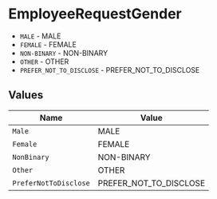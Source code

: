 # EmployeeRequestGender

* `MALE` - MALE
* `FEMALE` - FEMALE
* `NON-BINARY` - NON-BINARY
* `OTHER` - OTHER
* `PREFER_NOT_TO_DISCLOSE` - PREFER_NOT_TO_DISCLOSE


## Values

| Name                   | Value                  |
| ---------------------- | ---------------------- |
| `Male`                 | MALE                   |
| `Female`               | FEMALE                 |
| `NonBinary`            | NON-BINARY             |
| `Other`                | OTHER                  |
| `PreferNotToDisclose`  | PREFER_NOT_TO_DISCLOSE |